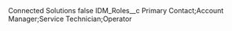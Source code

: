 <?xml version="1.0" encoding="UTF-8"?>
<CustomMetadata xmlns="http://soap.sforce.com/2006/04/metadata" xmlns:xsi="http://www.w3.org/2001/XMLSchema-instance" xmlns:xsd="http://www.w3.org/2001/XMLSchema">
    <label>Connected Solutions</label>
    <protected>false</protected>
    <values>
        <field>IDM_Roles__c</field>
        <value xsi:type="xsd:string">Primary Contact;Account Manager;Service Technician;Operator</value>
    </values>
</CustomMetadata>
